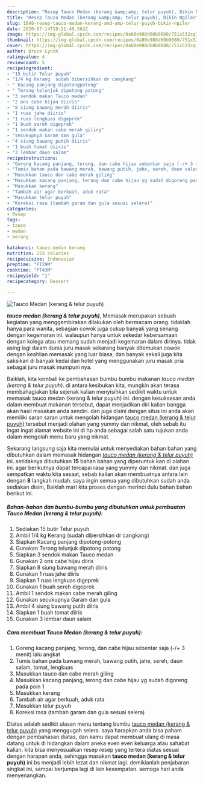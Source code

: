 ```yaml
---
description: "Resep Tauco Medan (kerang &amp;amp; telur puyuh), Bikin Ngiler"
title: "Resep Tauco Medan (kerang &amp;amp; telur puyuh), Bikin Ngiler"
slug: 1648-resep-tauco-medan-kerang-and-amp-telur-puyuh-bikin-ngiler
date: 2020-07-14T19:21:40.562Z
image: https://img-global.cpcdn.com/recipes/0a80e988d60b9680/751x532cq70/tauco-medan-kerang-telur-puyuh-foto-resep-utama.jpg
thumbnail: https://img-global.cpcdn.com/recipes/0a80e988d60b9680/751x532cq70/tauco-medan-kerang-telur-puyuh-foto-resep-utama.jpg
cover: https://img-global.cpcdn.com/recipes/0a80e988d60b9680/751x532cq70/tauco-medan-kerang-telur-puyuh-foto-resep-utama.jpg
author: Bruce Lynch
ratingvalue: 4
reviewcount: 5
recipeingredient:
- "15 butir Telur puyuh"
- "1/4 kg Kerang  sudah dibersihkan dr cangkang"
- " Kacang panjang dipotongpotong"
- " Terong telunjuk dipotong potong"
- "3 sendok makan Tauco medan"
- "2 ons cabe hijau diiris"
- "8 siung bawang merah diiris"
- "1 ruas jahe diiris"
- "1 ruas lengkuas digeprek"
- "1 buah sereh digeprek"
- "1 sendok makan cabe merah giling"
- "secukupnya Garam dan gula"
- "4 siung bawang putih diiris"
- "1 buah tomat diiris"
- "3 lembar daun salam"
recipeinstructions:
- "Goreng kacang panjang, terong, dan cabe hijau sebentar saja (-/+ 3 menit) lalu angkat"
- "Tumis bahan pada bawang merah, bawang putih, jahe, sereh, daun salam, tomat, lengkuas"
- "Masukkan tauco dan cabe merah giling"
- "Masukkan kacang panjang, terong dan cabe hijau yg sudah digoreng pada poin 1"
- "Masukkan kerang"
- "Tambah air agar berkuah, aduk rata"
- "Masukkan telur puyuh"
- "Koreksi rasa (tambah garam dan gula sesuai selera)"
categories:
- Resep
tags:
- tauco
- medan
- kerang

katakunci: tauco medan kerang 
nutrition: 223 calories
recipecuisine: Indonesian
preptime: "PT29M"
cooktime: "PT43M"
recipeyield: "1"
recipecategory: Dessert

---
```



![Tauco Medan (kerang &amp; telur puyuh)](https://img-global.cpcdn.com/recipes/0a80e988d60b9680/751x532cq70/tauco-medan-kerang-telur-puyuh-foto-resep-utama.jpg)

<b><i>tauco medan (kerang &amp; telur puyuh)</i></b>, Memasak merupakan sebuah kegiatan yang menggembirakan dilakukan oleh bermacam orang. tidaklah hanya para wanita, sebagian cowok juga cukup banyak yang senang dengan kegemaran ini. walaupun hanya untuk sekedar kebersamaan dengan kolega atau memang sudah menjadi kegemaran dalam dirinya. tidak asing lagi dalam dunia juru masak sekarang banyak ditemukan cowok dengan keahlian memasak yang luar biasa, dan banyak sekali juga kita saksikan di banyak kedai dan hotel yang menggunakan juru masak pria sebagai juru masak mumpuni nya.

Baiklah, kita kembali ke pembahasan bumbu bumbu makanan <i>tauco medan (kerang &amp; telur puyuh)</i>. di antara kesibukan kita, mungkin akan terasa membahagiakan bila sejenak kalian menyisihkan sedikit waktu untuk memasak tauco medan (kerang &amp; telur puyuh) ini. dengan kesuksesan anda dalam membuat makanan tersebut, dapat menjadikan diri kalian bangga akan hasil masakan anda sendiri. dan juga disini dengan situs ini anda akan memiliki saran saran untuk mengolah hidangan <u>tauco medan (kerang &amp; telur puyuh)</u> tersebut menjadi olahan yang yummy dan nikmat, oleh sebab itu ingat ingat alamat website ini di hp anda sebagai salah satu rujukan anda dalam mengolah menu baru yang nikmat.




Sekarang langsung saja kita memulai untuk menyediakan bahan bahan yang dibutuhkan dalam memasak hidangan <u><i>tauco medan (kerang &amp; telur puyuh)</i></u> ini. setidaknya dibutuhkan <b>15</b> bahan bahan yang diperuntuk kan di olahan ini. agar berikutnya dapat tercapai rasa yang yummy dan nikmat. dan juga sempatkan waktu kita sesaat, sebab kalian akan membuatnya antara lain dengan <b>8</b> langkah mudah. saya ingin semua yang dibutuhkan sudah anda sediakan disini, Baiklah mari kita proses dengan merinci dulu bahan bahan berikut ini.

<!--inarticleads1-->

##### Bahan-bahan dan bumbu-bumbu yang dibutuhkan untuk pembuatan Tauco Medan (kerang &amp; telur puyuh):

1. Sediakan 15 butir Telur puyuh
1. Ambil 1/4 kg Kerang  (sudah dibersihkan dr cangkang)
1. Siapkan  Kacang panjang dipotong-potong
1. Gunakan  Terong telunjuk dipotong potong
1. Siapkan 3 sendok makan Tauco medan
1. Gunakan 2 ons cabe hijau diiris
1. Siapkan 8 siung bawang merah diiris
1. Gunakan 1 ruas jahe diiris
1. Siapkan 1 ruas lengkuas digeprek
1. Gunakan 1 buah sereh digeprek
1. Ambil 1 sendok makan cabe merah giling
1. Gunakan secukupnya Garam dan gula
1. Ambil 4 siung bawang putih diiris
1. Siapkan 1 buah tomat diiris
1. Gunakan 3 lembar daun salam




<!--inarticleads2-->

##### Cara membuat Tauco Medan (kerang &amp; telur puyuh):

1. Goreng kacang panjang, terong, dan cabe hijau sebentar saja (-/+ 3 menit) lalu angkat
1. Tumis bahan pada bawang merah, bawang putih, jahe, sereh, daun salam, tomat, lengkuas
1. Masukkan tauco dan cabe merah giling
1. Masukkan kacang panjang, terong dan cabe hijau yg sudah digoreng pada poin 1
1. Masukkan kerang
1. Tambah air agar berkuah, aduk rata
1. Masukkan telur puyuh
1. Koreksi rasa (tambah garam dan gula sesuai selera)




Diatas adalah sedikit ulasan menu tentang bumbu <u>tauco medan (kerang &amp; telur puyuh)</u> yang menggugah selera. saya harapkan anda bisa paham dengan pembahasan diatas, dan kamu dapat membuat ulang di masa datang untuk di hidangkan dalam aneka even even keluarga atau sahabat kalian. kita bisa menyesuaikan resep resep yang tertera diatas sesuai dengan harapan anda, sehingga masakan <b>tauco medan (kerang &amp; telur puyuh)</b> ini bs menjadi lebih lezat dan nikmat lagi. demikianlah penjabaran singkat ini, sampai berjumpa lagi di lain kesempatan. semoga hari anda menyenangkan.
